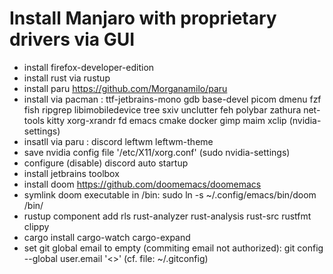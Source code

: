 # Install Manjaro with proprietary drivers via GUI
- install firefox-developer-edition
- install rust via rustup
- install paru https://github.com/Morganamilo/paru
- install via pacman : ttf-jetbrains-mono gdb base-devel picom dmenu fzf fish ripgrep libimobiledevice tree sxiv unclutter feh polybar zathura net-tools kitty xorg-xrandr fd emacs cmake docker gimp maim  xclip (nvidia-settings)
- insatll via paru : discord leftwm leftwm-theme
- save nvidia config file '/etc/X11/xorg.conf' (sudo nvidia-settings)
- configure (disable) discord auto startup
- install jetbrains toolbox
- install doom https://github.com/doomemacs/doomemacs
- symlink doom executable in /bin: sudo ln -s ~/.config/emacs/bin/doom /bin/
- rustup component add rls rust-analyzer rust-analysis rust-src rustfmt clippy
- cargo install cargo-watch cargo-expand
- set git global email to empty (commiting email not authorized): git config --global user.email '<>' (cf. file: ~/.gitconfig)
